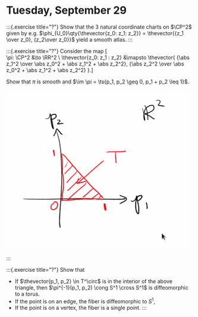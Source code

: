 # Tuesday, September 29

:::{.exercise title="?"}
Show that the 3 natural coordinate charts on $\CP^2$ given by e.g. $\phi_{U_0}\qty{\thevector{z_0: z_1: z_2}} = \thevector{{z_1 \over z_0}, {z_2\over z_0}}$ yield a smooth atlas.
:::

:::{.exercise title="?"}
Consider the map
\[  
\pi: \CP^2 &\to \RR^2 \\
\thevector{z_0: z_1 : z_2} &\mapsto \thevector{
{\abs z_1^2 \over \abs z_0^2 + \abs z_1^2 + \abs z_2^2},
{\abs z_2^2 \over \abs z_0^2 + \abs z_1^2 + \abs z_2^2}
}.\]

Show that $\pi$ is smooth and $\im \pi = \ts{p_1, p_2 \geq 0, p_1 + p_2 \leq 1}$.

![O](figures/image_2020-09-29-12-59-37.png)

:::

:::{.exercise title="?"}
Show that 

- If $\thevector{p_1, p_2} \in T^\circ$ is in the interior of the above triangle, then $\pi^{-1}(p_1, p_2) \cong S^1 \cross S^1$ is diffeomorphic to a torus.
- If the point is on an edge, the fiber is diffeomorphic to $S^1$,
- If the point is on a vertex, the fiber is a single point.
:::
